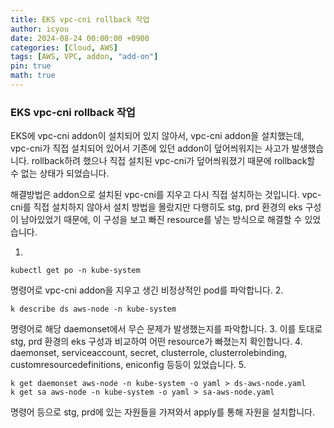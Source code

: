 ```yaml
---
title: EKS vpc-cni rollback 작업
author: icyou
date: 2024-08-24 00:00:00 +0900
categories: [Cloud, AWS]
tags: [AWS, VPC, addon, "add-on"]
pin: true
math: true
---
```


### EKS vpc-cni rollback 작업
EKS에 vpc-cni addon이 설치되어 있지 않아서, vpc-cni addon을 설치했는데, vpc-cni가 직접 설치되어 있어서 기존에 있던 addon이 덮어씌워지는 사고가 발생했습니다. rollback하려 했으나 직접 설치된 vpc-cni가 덮어씌워졌기 때문에 rollback할 수 없는 상태가 되었습니다.  

해결방법은 addon으로 설치된 vpc-cni를 지우고 다시 직접 설치하는 것입니다. vpc-cni를 직접 설치하지 않아서 설치 방법을 몰랐지만 다행히도 stg, prd 환경의 eks 구성이 남아있었기 때문에, 이 구성을 보고 빠진 resource를 넣는 방식으로 해결할 수 있었습니다.  

1. 
```
kubectl get po -n kube-system
``` 
명령어로 vpc-cni addon을 지우고 생긴 비정상적인 pod를 파악합니다.
2. 
```
k describe ds aws-node -n kube-system
``` 
명령어로 해당 daemonset에서 무슨 문제가 발생했는지를 파악합니다.
3. 이를 토대로 stg, prd 환경의 eks 구성과 비교하여 어떤 resource가 빠졌는지 확인합니다.
4. daemonset, serviceaccount, secret, clusterrole, clusterrolebinding, customresourcedefinitions, eniconfig 등등이 있었습니다.
5. 
```
k get daemonset aws-node -n kube-system -o yaml > ds-aws-node.yaml
k get sa aws-node -n kube-system -o yaml > sa-aws-node.yaml 
```
명령어 등으로 stg, prd에 있는 자원들을 가져와서 apply를 통해 자원을 설치합니다.